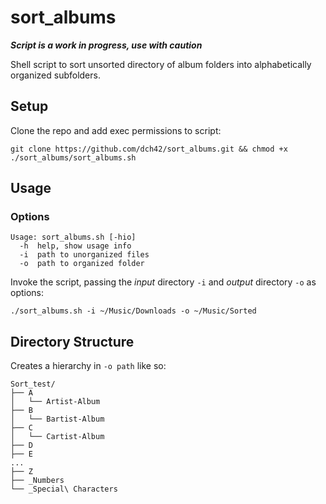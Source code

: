 # sort_albums
***Script is a work in progress, use with caution***

Shell script to sort unsorted directory of album folders into alphabetically organized subfolders.

## Setup

Clone the repo and add exec permissions to script:

~~~
git clone https://github.com/dch42/sort_albums.git && chmod +x ./sort_albums/sort_albums.sh
~~~

## Usage

### Options

~~~
Usage: sort_albums.sh [-hio]
  -h  help, show usage info
  -i  path to unorganized files
  -o  path to organized folder
~~~

Invoke the script, passing the *input* directory `-i` and *output* directory `-o` as options:
~~~
./sort_albums.sh -i ~/Music/Downloads -o ~/Music/Sorted
~~~

## Directory Structure

Creates a hierarchy in `-o path` like so:

~~~
Sort_test/
├── A
│   └── Artist-Album
├── B
│   └── Bartist-Album
├── C
│   └── Cartist-Album
├── D
├── E
...
├── Z
├── _Numbers
└── _Special\ Characters
~~~